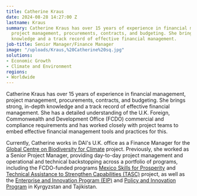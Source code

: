 ```yaml
---
title: Catherine Kraus
date: 2024-08-28 14:27:00 Z
lastname: Kraus
summary: Catherine Kraus has over 15 years of experience in financial management,
  project management, procurements, contracts, and budgeting. She brings strong, in-depth
  knowledge and a track record of effective financial management.
job-title: Senior Manager/Finance Manager
image: "/uploads/Kraus,%20Catherine%20sq.jpg"
solutions:
- Economic Growth
- Climate and Environment
regions:
- Worldwide
---
```


Catherine Kraus has over 15 years of experience in financial management, project management, procurements, contracts, and budgeting. She brings strong, in-depth knowledge and a track record of effective financial management. She has a detailed understanding of the U.K. Foreign, Commonwealth and Development Office (FCDO) commercial and compliance requirements and has worked closely with project teams to embed effective financial management tools and practices for this. 

Currently, Catherine works in DAI's U.K. office as a Finance Manager for the [Global Centre on Biodiversity for Climate](https://www.dai.com/our-work/projects/worldwide-global-centre-on-biodiversity-for-climate) project. Previously, she worked as a Senior Project Manager, providing day-to-day project management and operational and technical backstopping across a portfolio of programs, including the FCDO-funded programs [Mexico Skills for Prosperity](https://www.dai.com/our-work/projects/mexico-skills-for-prosperity-mexico-s4pm) and [Technical Assistance to Strengthen Capabilities (TASC)](https://www.dai.com/our-work/projects/worldwide-technical-assistance-to-strengthen-capabilities) project, as well as the [Enterprise and Innovation Program (EIP)](https://www.dai.com/our-work/projects/kyrgyzstan-and-tajikistan-enterprise-and-innovation-programme) and [Policy and Innovation Program](https://www.dai.com/our-work/projects/kyrgyzstan-and-tajikistan-policy-innovation-facility-the-facility) in Kyrgyzstan and Tajikistan. 
